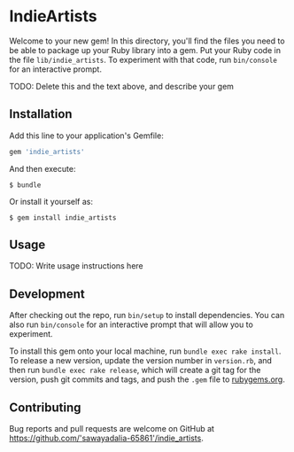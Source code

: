 # IndieArtists

Welcome to your new gem! In this directory, you'll find the files you need to be able to package up your Ruby library into a gem. Put your Ruby code in the file `lib/indie_artists`. To experiment with that code, run `bin/console` for an interactive prompt.

TODO: Delete this and the text above, and describe your gem

## Installation

Add this line to your application's Gemfile:

```ruby
gem 'indie_artists'
```

And then execute:

    $ bundle

Or install it yourself as:

    $ gem install indie_artists

## Usage

TODO: Write usage instructions here

## Development

After checking out the repo, run `bin/setup` to install dependencies. You can also run `bin/console` for an interactive prompt that will allow you to experiment.

To install this gem onto your local machine, run `bundle exec rake install`. To release a new version, update the version number in `version.rb`, and then run `bundle exec rake release`, which will create a git tag for the version, push git commits and tags, and push the `.gem` file to [rubygems.org](https://rubygems.org).

## Contributing

Bug reports and pull requests are welcome on GitHub at https://github.com/'sawayadalia-65861'/indie_artists.

